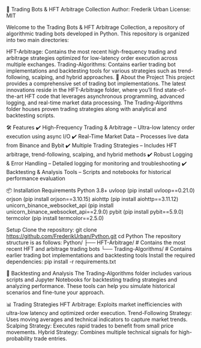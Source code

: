 📌 Trading Bots & HFT Arbitrage Collection
Author: Frederik Urban
License: MIT

Welcome to the Trading Bots & HFT Arbitrage Collection, a repository of algorithmic trading bots developed in Python. This repository is organized into two main directories:

HFT-Arbitrage: Contains the most recent high-frequency trading and arbitrage strategies optimized for low-latency order execution across multiple exchanges.
Trading-Algorithms: Contains earlier trading bot implementations and backtesting tools for various strategies such as trend-following, scalping, and hybrid approaches.
🚀 About the Project
This project provides a comprehensive set of trading bot implementations. The latest innovations reside in the HFT-Arbitrage folder, where you’ll find state-of-the-art HFT code that leverages asynchronous programming, advanced logging, and real-time market data processing. The Trading-Algorithms folder houses proven trading strategies along with analytical and backtesting scripts.

🛠 Features
✔️ High-Frequency Trading & Arbitrage – Ultra-low latency order execution using async I/O
✔️ Real-Time Market Data – Processes live data from Binance and Bybit
✔️ Multiple Trading Strategies – Includes HFT arbitrage, trend-following, scalping, and hybrid methods
✔️ Robust Logging & Error Handling – Detailed logging for monitoring and troubleshooting
✔️ Backtesting & Analysis Tools – Scripts and notebooks for historical performance evaluation

📦 Installation
Requirements
Python 3.8+
uvloop (pip install uvloop==0.21.0)
orjson (pip install orjson==3.10.15)
aiohttp (pip install aiohttp==3.11.12)
unicorn_binance_websocket_api (pip install unicorn_binance_websocket_api==2.9.0)
pybit (pip install pybit==5.9.0)
termcolor (pip install termcolor==2.5.0)

Setup
Clone the repository:
   git clone https://github.com/FrederikUrban/Python.git
   cd Python
The repository structure is as follows:
Python/
├── HFT-Arbitrage/          # Contains the most recent HFT and arbitrage trading bots
└── Trading-Algorithms/     # Contains earlier trading bot implementations and backtesting tools
Install the required dependencies:
   pip install -r requirements.txt
   
🔬 Backtesting and Analysis
The Trading-Algorithms folder includes various scripts and Jupyter Notebooks for backtesting trading strategies and analyzing performance. These tools can help you simulate historical scenarios and fine-tune your approach.

📊 Trading Strategies
HFT Arbitrage: Exploits market inefficiencies with ultra-low latency and optimized order execution.
Trend-Following Strategy: Uses moving averages and technical indicators to capture market trends.
Scalping Strategy: Executes rapid trades to benefit from small price movements.
Hybrid Strategy: Combines multiple technical signals for high-probability trade entries.
